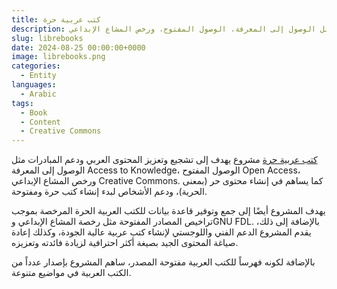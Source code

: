 ```yaml
---
title: كتب عربية حرة
description: مشروع يهدف إلى تشجيع وتعزيز المحتوى العربي ودعم المبادرات مثل الوصول إلى المعرفة، الوصول المفتوح، ورخص المشاع الإبداعي
slug: librebooks
date: 2024-08-25 00:00:00+0000
image: librebooks.png
categories:
  - Entity
languages:
  - Arabic
tags:
  - Book
  - Content
  - Creative Commons
---
```


[كتب عربية حرة](https://librebooks.org/) مشروع يهدف إلى تشجيع وتعزيز المحتوى العربي ودعم المبادرات مثل الوصول إلى المعرفة Access to Knowledge، الوصول المفتوح Open Access، ورخص المشاع الإبداعي Creative Commons. كما يساهم في إنشاء محتوى حر (بمعنى الحرية)، ودعم الأشخاص لبدء إنشاء كتب حرة ومفتوحة.

يهدف المشروع أيضًا إلى جمع وتوفير قاعدة بيانات للكتب العربية الحرة المرخصة بموجب تراخيص المصادر المفتوحة مثل رخصة المشاع الإبداعي وGNU FDL. بالإضافة إلى ذلك، يقدم المشروع الدعم الفني واللوجستي لإنشاء كتب عربية عالية الجودة، وكذلك إعادة صياغة المحتوى الجيد بصيغة أكثر احترافية لزيادة فائدته وتعزيزه.

بالإضافة لكونه فهرساً للكتب العربية مفتوحة المصدر، ساهم المشروع بإصدار عدداً من الكتب العربية في مواضيع متنوعة.

